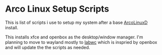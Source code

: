 # Arco Linux Setup Scripts
This is list of scripts i use to setup my system after a base [ArcoLinuxD](https://www.arcolinuxd.com/) install.

This installs xfce and openbox as the desktop/window manager. I'm planning to move to wayland mostly to [labwc](https://github.com/labwc/labwc) which is inspried by openbox and will update the the scripts as needed.